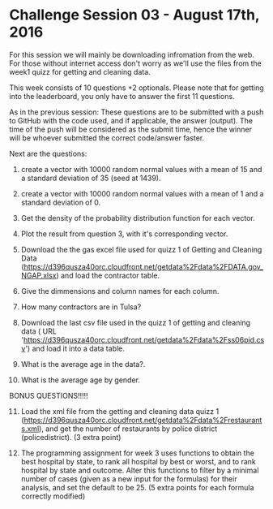 # Challenge Session 03 - August 17th, 2016

For this session we will mainly be downloading infromation from the web. For those without internet access don't worry as we'll use the files from the week1 quizz for getting and cleaning data.

This week consists of 10 questions +2 optionals. Please note that for getting into the leaderboard, you only have to answer the first 11 questions.

As in the previous session:
  These questions are to be submitted with a push to GitHub with the code used, and if applicable, the answer (output). The time of the push will be considered as the submit time, hence the winner will be whoever submitted the correct code/answer faster.


Next are the questions:

1) create a vector with 10000 random normal values with a mean of 15 and a standard deviation of 35 (seed at 1439).

2) create a vector with 10000 random normal values with a mean of 1 and a standard deviation of 0.

3) Get the density of the probability distribution function for each vector.

4) Plot the result from question 3, with it's corresponding vector.

5) Download the the gas excel file used for quizz 1 of Getting and Cleaning Data (https://d396qusza40orc.cloudfront.net/getdata%2Fdata%2FDATA.gov_NGAP.xlsx) and load the contractor table.


6) Give the dimmensions and column names for each column.

7) How many contractors are in Tulsa?

8) Download the last csv file used in the quizz 1 of getting and cleaning data ( URL 'https://d396qusza40orc.cloudfront.net/getdata%2Fdata%2Fss06pid.csv') and load it into a data table. 

9) What is the average age in the data?.

10) What is the average age by gender.


BONUS QUESTIONS!!!!!

11) Load the xml file from the getting and cleaning data quizz 1 (https://d396qusza40orc.cloudfront.net/getdata%2Fdata%2Frestaurants.xml), and get the number of restaurants by police district (policedistrict). (3 extra point)

12) The programming assignment for week 3 uses functions to obtain the best hospital by state, to rank all hospital by best or worst, and to rank hospital by state and outcome. Alter this functions to filter by a minimal number of cases (given as a new input for the formulas) for their analysis, and set the default to be 25. (5 extra points for each formula correctly modified)
